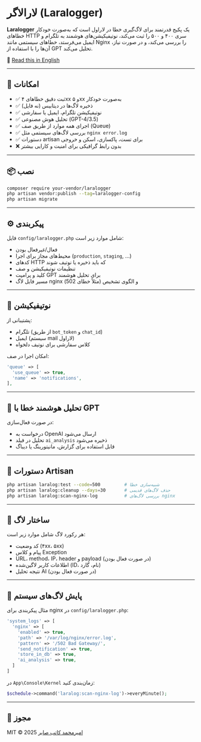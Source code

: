 # لارالاگر (Laralogger)

**Laralogger** یک پکیج قدرتمند برای لاگ‌گیری خطا در لاراول است که به‌صورت خودکار خطاهای HTTP سری ۴۰۰ و ۵۰۰ را ثبت می‌کند، نوتیفیکیشن‌های هوشمند به تلگرام و ایمیل می‌فرستد، خطاهای سیستمی مانند Nginx را بررسی می‌کند، و در صورت نیاز، آن‌ها را با استفاده از GPT تحلیل می‌کند.

📄 [Read this in English](README.md)

---

## 🚀 امکانات

- ✅ ثبت دقیق خطاهای ۴xx و ۵xx به‌صورت خودکار
- ✅ ذخیره لاگ‌ها در دیتابیس (نه فایل)
- ✅ نوتیفیکیشن تلگرام، ایمیل یا سفارشی
- ✅ تحلیل هوش مصنوعی (GPT-4/3.5)
- ✅ اجرای همه موارد از طریق صف (Queue)
- ✅ بررسی لاگ‌های سیستمی مثل `nginx error.log`
- ✅ دستورات artisan برای تست، پاکسازی، اسکن و خروجی
- ❌ بدون رابط گرافیکی برای امنیت و کارایی بیشتر

---

## 📦 نصب

```bash
composer require your-vendor/laralogger
php artisan vendor:publish --tag=laralogger-config
php artisan migrate
```

---

## ⚙️ پیکربندی

فایل `config/laralogger.php` شامل موارد زیر است:

- فعال/غیرفعال بودن
- محیط‌های مجاز برای اجرا (`production`, `staging`, ...)
- کدهای HTTP که باید ذخیره یا نوتیف شوند
- تنظیمات نوتیفیکیشن و صف
- کلید و پرامپت GPT برای تحلیل هوشمند
- مسیر فایل لاگ nginx و الگوی تشخیص (مثلاً خطای 502)

---

## 🔔 نوتیفیکیشن

پشتیبانی از:

- تلگرام (از طریق `bot_token` و `chat_id`)
- ایمیل (سیستم mail لاراول)
- کلاس سفارشی برای نوتیف دلخواه

امکان اجرا در صف:

```php
'queue' => [
  'use_queue' => true,
  'name' => 'notifications',
],
```

---

## 🤖 تحلیل هوشمند خطا با GPT

در صورت فعال‌سازی:
- درخواست به OpenAI ارسال می‌شود
- تحلیل در فیلد `ai_analysis` ذخیره می‌شود
- قابل استفاده برای گزارش، مانیتورینگ یا دیباگ

---

## 🧪 دستورات Artisan

```bash
php artisan laralog:test --code=500         # شبیه‌سازی خطا
php artisan laralog:cleanup --days=30       # حذف لاگ‌های قدیمی
php artisan laralog:scan-nginx-log          # بررسی لاگ‌های nginx
```

---

## 🧾 ساختار لاگ

هر رکورد لاگ شامل موارد زیر است:

- کد وضعیت (۴xx، ۵xx)
- پیام و کلاس Exception
- URL، method، IP، header و payload (در صورت فعال بودن)
- اطلاعات کاربر لاگین‌شده (ID، نام، گارد)
- نتیجه تحلیل AI (در صورت فعال بودن)

---

## 🧠 پایش لاگ‌های سیستم

مثال پیکربندی برای nginx در `config/laralogger.php`:

```php
'system_logs' => [
  'nginx' => [
    'enabled' => true,
    'path' => '/var/log/nginx/error.log',
    'pattern' => '/502 Bad Gateway/',
    'send_notification' => true,
    'store_in_db' => true,
    'ai_analysis' => true,
  ]
]
```

در `App\Console\Kernel` زمان‌بندی کنید:

```php
$schedule->command('laralog:scan-nginx-log')->everyMinute();
```

---

## 📄 مجوز

MIT © 2025 [امیرمحمد کاتب صابر](mailto:amveks43@gmail.com)